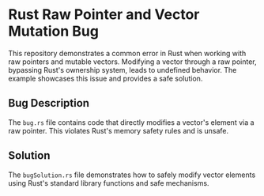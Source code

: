 # Rust Raw Pointer and Vector Mutation Bug

This repository demonstrates a common error in Rust when working with raw pointers and mutable vectors. Modifying a vector through a raw pointer, bypassing Rust's ownership system, leads to undefined behavior.  The example showcases this issue and provides a safe solution.

## Bug Description
The `bug.rs` file contains code that directly modifies a vector's element via a raw pointer. This violates Rust's memory safety rules and is unsafe.

## Solution
The `bugSolution.rs` file demonstrates how to safely modify vector elements using Rust's standard library functions and safe mechanisms.